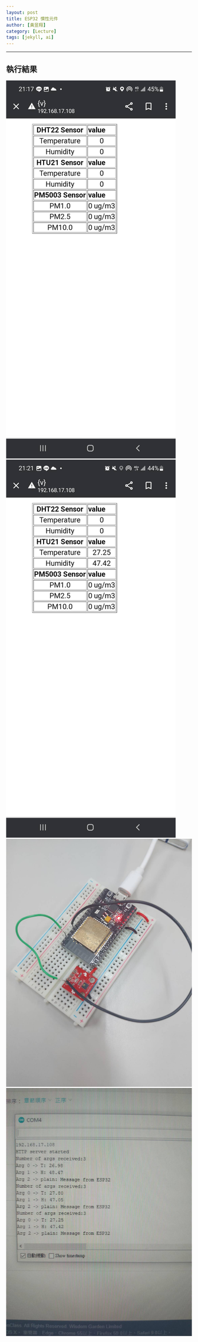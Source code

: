 ```yaml
---
layout: post
title: ESP32 慣性元件
author: [黃昱翔]
category: [Lecture]
tags: [jekyll, ai]
---
```




---
## 執行結果
![](https://github.com/01053026/MCU-project/blob/main/images/IOT1.jpg?raw=true)
![](https://github.com/01053026/MCU-project/blob/main/images/IOT2.jpg?raw=true)
![](https://github.com/01053026/MCU-project/blob/main/images/IOT3.jpg?raw=true)
![](https://github.com/01053026/MCU-project/blob/main/images/IOT4.jpg?raw=true)
